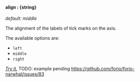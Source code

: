 #### **align** : {string}

*default: middle* 

The alignment of the labels of tick marks on the axis.

The available options are: 

* `left`
* `middle`
* `right`

*[Try it.](http://jsfiddle.net/forio/YkZu4/)*
TODO: example pending https://github.com/forio/forio-narwhal/issues/83



